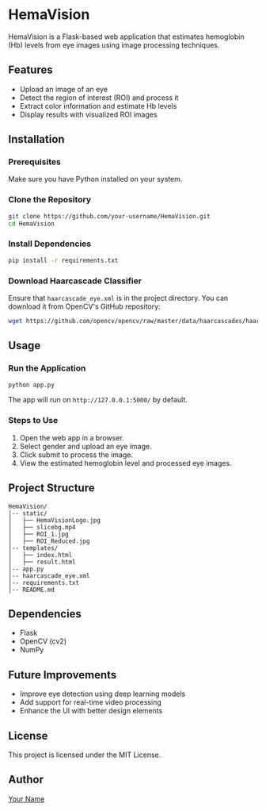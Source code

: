 # HemaVision

HemaVision is a Flask-based web application that estimates hemoglobin (Hb) levels from eye images using image processing techniques.

## Features
- Upload an image of an eye
- Detect the region of interest (ROI) and process it
- Extract color information and estimate Hb levels
- Display results with visualized ROI images

## Installation

### Prerequisites
Make sure you have Python installed on your system.

### Clone the Repository
```bash
git clone https://github.com/your-username/HemaVision.git
cd HemaVision
```

### Install Dependencies
```bash
pip install -r requirements.txt
```

### Download Haarcascade Classifier
Ensure that `haarcascade_eye.xml` is in the project directory. You can download it from OpenCV's GitHub repository:
```bash
wget https://github.com/opencv/opencv/raw/master/data/haarcascades/haarcascade_eye.xml
```

## Usage

### Run the Application
```bash
python app.py
```
The app will run on `http://127.0.0.1:5000/` by default.

### Steps to Use
1. Open the web app in a browser.
2. Select gender and upload an eye image.
3. Click submit to process the image.
4. View the estimated hemoglobin level and processed eye images.

## Project Structure
```
HemaVision/
│-- static/
│   ├── HemaVisionLogo.jpg
│   ├── slicebg.mp4
│   ├── ROI_1.jpg
│   ├── ROI_Reduced.jpg
│-- templates/
│   ├── index.html
│   ├── result.html
│-- app.py
│-- haarcascade_eye.xml
│-- requirements.txt
│-- README.md
```

## Dependencies
- Flask
- OpenCV (cv2)
- NumPy

## Future Improvements
- Improve eye detection using deep learning models
- Add support for real-time video processing
- Enhance the UI with better design elements

## License
This project is licensed under the MIT License.

## Author
[Your Name](https://github.com/your-username)

